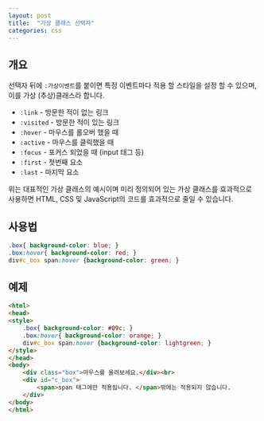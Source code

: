 ```yaml
---
layout: post
title:  "가상 클래스 선택자"
categories: css
---
```


## 개요
선택자 뒤에 `:가상이벤트`를 붙이면 특정 이벤트마다 적용 할 스타일을 설정 할 수 있으며, 이를 가상 (추상)클래스라 합니다.


- `:link` - 방문한 적이 없는 링크
- `:visited` - 방문한 적이 있는 링크
- `:hover` - 마우스를 롤오버 했을 때
- `:active` - 마우스를 클릭했을 때
- `:focus` - 포커스 되었을 때 (input 태그 등)
- `:first` - 첫번째 요소
- `:last` - 마지막 요소

위는 대표적인 가상 클래스의 예시이며 미리 정의되어 있는 가상 클래스를 효과적으로 사용하면 HTML, CSS 및 JavaScript의 코드를 효과적으로 줄일 수 있습니다.


## 사용법
```css
.box{ background-color: blue; }
.box:hover{ background-color: red; }
div#c_box span:hover {background-color: green; }
```


## 예제
```html
<html>
<head>
<style>
	.box{ background-color: #09c; }
	.box:hover{ background-color: orange; }
	div#c_box span:hover {background-color: lightgreen; }
</style>
</head>
<body>
	<div class="box">마우스를 올려보세요.</div><br>
	<div id="c_box">
		<span>span 태그에만 적용됩니다. </span>밖에는 적용되지 않습니다.
	</div>
</body>
</html>
```